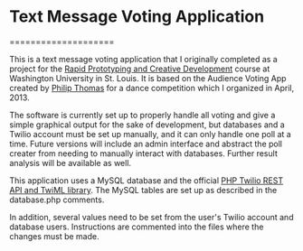 # Text Message Voting Application

====================

This is a text message voting application that I originally completed as a project for the [Rapid Prototyping and Creative Development](http://classes.engineering.wustl.edu/cse330/index.php/CSE_330_Online_Textbook_-_Table_of_Contents)
course at Washington University in St. Louis. It is based on the Audience Voting App created by [Philip Thomas](http://philipithomas.com/voting-application/)
for a dance competition which I organized in April, 2013.

The software is currently set up to properly handle all voting and give a simple graphical output for the sake of development,
but databases and a Twilio account must be set up manually, and it can only handle one poll at a time. Future versions will include
an admin interface and abstract the poll creater from needing to manually interact with databases. Further result analysis
will be available as well.

This application uses a MySQL database and the official [PHP Twilio REST API and TwiML library](https://www.twilio.com/docs/libraries).
The MySQL tables are set up as described in the database.php comments.


In addition, several values need to be set from the user's Twilio account and database users. Instructions are commented into the files
where the changes must be made.